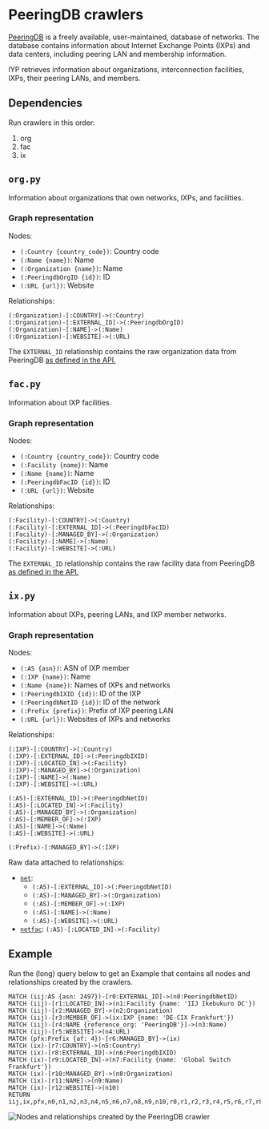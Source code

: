 # PeeringDB crawlers

[PeeringDB](https://www.peeringdb.com/) is a freely available, user-maintained, database of networks.
The database contains information about Internet Exchange Points (IXPs) and data centers, including
peering LAN and membership information.

IYP retrieves information about organizations, interconnection facilities, IXPs, their peering LANs,
and members.

## Dependencies

Run crawlers in this order:

1. org
1. fac
1. ix

## `org.py`

Information about organizations that own networks, IXPs, and facilities.

### Graph representation

Nodes:

- `(:Country {country_code})`: Country code
- `(:Name {name})`: Name
- `(:Organization {name})`: Name
- `(:PeeringdbOrgID {id})`: ID
- `(:URL {url})`: Website

Relationships:

```Cypher
(:Organization)-[:COUNTRY]->(:Country)
(:Organization)-[:EXTERNAL_ID]->(:PeeringdbOrgID)
(:Organization)-[:NAME]->(:Name)
(:Organization)-[:WEBSITE]->(:URL)
```

The `EXTERNAL_ID` relationship contains the raw organization data from PeeringDB [as defined in the
API.](https://tutorial.peeringdb.com/apidocs/#tag/api/operation/list%20org)

## `fac.py`

Information about IXP facilities.

### Graph representation

Nodes:

- `(:Country {country_code})`: Country code
- `(:Facility {name})`: Name
- `(:Name {name})`: Name
- `(:PeeringdbFacID {id})`: ID
- `(:URL {url})`: Website

Relationships:

```Cypher
(:Facility)-[:COUNTRY]->(:Country)
(:Facility)-[:EXTERNAL_ID]->(:PeeringdbFacID)
(:Facility)-[:MANAGED_BY]->(:Organization)
(:Facility)-[:NAME]->(:Name)
(:Facility)-[:WEBSITE]->(:URL)
```

The `EXTERNAL_ID` relationship contains the raw facility data from PeeringDB [as defined in the
API.](https://tutorial.peeringdb.com/apidocs/#tag/api/operation/list%20fac)

## `ix.py`

Information about IXPs, peering LANs, and IXP member networks.

### Graph representation

Nodes:

- `(:AS {asn})`: ASN of IXP member
- `(:IXP {name})`: Name
- `(:Name {name})`: Names of IXPs and networks
- `(:PeeringdbIXID {id})`: ID of the IXP
- `(:PeeringdbNetID {id})`: ID of the network
- `(:Prefix {prefix})`: Prefix of IXP peering LAN
- `(:URL {url})`: Websites of IXPs and networks

Relationships:

```Cypher
(:IXP)-[:COUNTRY]->(:Country)
(:IXP)-[:EXTERNAL_ID]->(:PeeringdbIXID)
(:IXP)-[:LOCATED_IN]->(:Facility)
(:IXP)-[:MANAGED_BY]->(:Organization)
(:IXP)-[:NAME]->(:Name)
(:IXP)-[:WEBSITE]->(:URL)

(:AS)-[:EXTERNAL_ID]->(:PeeringdbNetID)
(:AS)-[:LOCATED_IN]->(:Facility)
(:AS)-[:MANAGED_BY]->(:Organization)
(:AS)-[:MEMBER_OF]->(:IXP)
(:AS)-[:NAME]->(:Name)
(:AS)-[:WEBSITE]->(:URL)

(:Prefix)-[:MANAGED_BY]->(:IXP)
```

Raw data attached to relationships:

- [`net`](https://tutorial.peeringdb.com/apidocs/#tag/api/operation/list%20net):
  - `(:AS)-[:EXTERNAL_ID]->(:PeeringdbNetID)`
  - `(:AS)-[:MANAGED_BY]->(:Organization)`
  - `(:AS)-[:MEMBER_OF]->(:IXP)`
  - `(:AS)-[:NAME]->(:Name)`
  - `(:AS)-[:WEBSITE]->(:URL)`
- [`netfac`](https://tutorial.peeringdb.com/apidocs/#tag/api/operation/list%20netfac):
  `(:AS)-[:LOCATED_IN]->(:Facility)`

## Example

Run the (long) query below to get an Example that contains all nodes and relationships created by
the crawlers.

```Cypher
MATCH (iij:AS {asn: 2497})-[r0:EXTERNAL_ID]->(n0:PeeringdbNetID)
MATCH (iij)-[r1:LOCATED_IN]->(n1:Facility {name: 'IIJ Ikebukuro DC'})
MATCH (iij)-[r2:MANAGED_BY]->(n2:Organization)
MATCH (iij)-[r3:MEMBER_OF]->(ix:IXP {name: 'DE-CIX Frankfurt'})
MATCH (iij)-[r4:NAME {reference_org: 'PeeringDB'}]->(n3:Name)
MATCH (iij)-[r5:WEBSITE]->(n4:URL)
MATCH (pfx:Prefix {af: 4})-[r6:MANAGED_BY]->(ix)
MATCH (ix)-[r7:COUNTRY]->(n5:Country)
MATCH (ix)-[r8:EXTERNAL_ID]->(n6:PeeringdbIXID)
MATCH (ix)-[r9:LOCATED_IN]->(n7:Facility {name: 'Global Switch Frankfurt'})
MATCH (ix)-[r10:MANAGED_BY]->(n8:Organization)
MATCH (ix)-[r11:NAME]->(n9:Name)
MATCH (ix)-[r12:WEBSITE]->(n10)
RETURN iij,ix,pfx,n0,n1,n2,n3,n4,n5,n6,n7,n8,n9,n10,r0,r1,r2,r3,r4,r5,r6,r7,r8,r9,r10,r11,r12
```

![Nodes and relationships created by the PeeringDB
crawler](/documentation/assets/gallery/peeringdbAll.svg)
